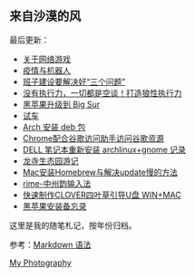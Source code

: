 ## 来自沙漠的风

最后更新：

 
- [关于网络游戏][1]
- [疫情与机器人][2]
- [班子建设要解决好“三个问题”][3]
- [没有执行力，一切都是空谈！打造狼性执行力][4]
- [黑苹果升级到 Big Sur][5]
- [试车][6]
- [Arch 安装 deb 包][7]
- [Chrome配合谷歌访问助手访问谷歌资源][8]
-  [DELL 笔记本重新安装 archlinux+gnome 记录][9]
- [龙寺生态园游记][10]
- [Mac安装Homebrew与解决update慢的方法][11]
- [rime-中州韵输入法][12]
- [快速制作CLOVER四叶草引导U盘 WIN+MAC][13]
- [黑苹果安装备忘录][14]

这里是我的随笔札记，按年份归档。

参考：[Markdown 语法][15]

[My Photography][16]

[1]:	./2021/20210803-%E5%85%B3%E4%BA%8E%E7%BD%91%E7%BB%9C%E6%B8%B8%E6%88%8F.md "未成年人沉迷网络精神鸦片"
[2]:	./2021/20210803-%E7%96%AB%E6%83%85%E4%B8%8E%E6%9C%BA%E5%99%A8%E4%BA%BA.md "疫情与机器人"
[3]:	./2021/%E7%8F%AD%E5%AD%90%E5%BB%BA%E8%AE%BE%E8%A6%81%E8%A7%A3%E5%86%B3%E5%A5%BD%E2%80%9C%E4%B8%89%E4%B8%AA%E9%97%AE%E9%A2%98%E2%80%9D.md
[4]:	./2021/%E6%B2%A1%E6%9C%89%E6%89%A7%E8%A1%8C%E5%8A%9B%EF%BC%8C%E4%B8%80%E5%88%87%E9%83%BD%E6%98%AF%E7%A9%BA%E8%B0%88%EF%BC%81%E6%89%93%E9%80%A0%E7%8B%BC%E6%80%A7%E6%89%A7%E8%A1%8C%E5%8A%9B.md
[5]:	./2021/%E9%BB%91%E8%8B%B9%E6%9E%9C%E5%8D%87%E7%BA%A7%E5%88%B0%20Big%20Sur.md "黑苹果升级到 Big Sur"
[6]:	./2021/%E8%AF%95%E8%BD%A6.md "试车"
[7]:	./2020/Arch-%E5%AE%89%E8%A3%85-deb.md
[8]:	./2020/Chrome%E9%85%8D%E5%90%88%E8%B0%B7%E6%AD%8C%E8%AE%BF%E9%97%AE%E5%8A%A9%E6%89%8B%E8%AE%BF%E9%97%AE%E8%B0%B7%E6%AD%8C%E8%B5%84%E6%BA%90.md
[9]:	./2020/arch+gnome+install.md
[10]:	./2019/%E9%BE%99%E5%AF%BA%E7%94%9F%E6%80%81%E5%9B%AD%E6%B8%B8%E8%AE%B0.md
[11]:	./2019/Mac%E5%AE%89%E8%A3%85Homebrew%E4%B8%8E%E8%A7%A3%E5%86%B3update%E6%85%A2%E7%9A%84%E6%96%B9%E6%B3%95.md
[12]:	./2019/rime-%E4%B8%AD%E5%B7%9E%E9%9F%B5%E8%BE%93%E5%85%A5%E6%B3%95.md
[13]:	./2019/%E5%BF%AB%E9%80%9F%E5%88%B6%E4%BD%9CCLOVER%E5%9B%9B%E5%8F%B6%E8%8D%89%E5%BC%95%E5%AF%BCU%E7%9B%98%20WIN+MAC.md
[14]:	./2019/%E9%BB%91%E8%8B%B9%E6%9E%9C%E5%AE%89%E8%A3%85%E5%A4%87%E5%BF%98%E5%BD%95.md "黑苹果安装备忘录"
[15]:	https://www.markdown.xyz/basic-syntax/ "Markdown 基本语法"
[16]:	http://heimaphoto.com "my photography"